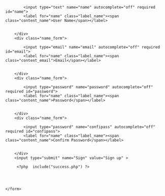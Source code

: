 <!DOCTYPE html>
<html lang="en">
<head>
    <meta charset="UTF-8">
    <meta name="viewport" content="width=device-width, initial-scale=1.0">
    <link rel="stylesheet" href="style.css">
    <title>Sign up</title>
</head>
<body>
    <form class="form" action="<?=$_SERVER['PHP_SELF'];?>" method="POST">
        <?php include 'errors.php';?>
        <div class="name_form">

            <input type="text" name="name" autocomplete="off" required id="name">
            <label for="name" class="label_name"><span class="content_name">User Name</span></label>


        </div>
        <div class="name_form">

            <input type="email" name="email" autocomplete="off" required id="email">
            <label for="name" class="label_name"><span class="content_email">Email</span></label>


        </div>
        <div class="name_form">

            <input type="password" name="password" autocomplete="off" required id="password">
            <label for="name" class="label_name"><span class="content_name">Password</span></label>


        </div>
        <div class="name_form">

            <input type="password" name="confipass" autocomplete="off" required id="confipass">
            <label for="name" class="label_name"><span class="content_name">Confirm Password</span></label>


        </div>
        <input type="submit" name="Sign" value="Sign up" >
        
         <?php  include("success.php") ?>




    </form>
</body>
</html>
